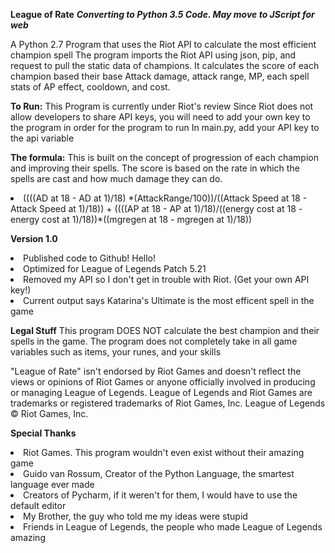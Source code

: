<b>League of Rate</b>
<b><i>Converting to Python 3.5 Code. May move to JScript for web</i></b>

A Python 2.7 Program that uses the Riot API to calculate the most efficient champion spell
The program imports the Riot API using json, pip, and request to pull the static data of champions.
It calculates the score of each champion based their base Attack damage, attack range, MP, each spell stats of AP effect, cooldown, and cost.

<b>To Run:</b>
This Program is currently under Riot's review
Since Riot does not allow developers to share API keys, you will need to add your own key to the program in order for the program to run
In main.py, add your API key to the api variable

<b>The formula:</b>
This is built on the concept of progression of each champion and improving their spells.
The score is based on the rate in which the spells are cast and how much damage they can do. 
<li>((((AD at 18 - AD at 1)/18) *(AttackRange/100))/((Attack Speed at 18 - Attack Speed at 1)/18)) + ((((AP at 18 - AP at 1)/18)/((energy cost at 18 - energy cost at 1)/18))*((mgregen at 18 - mgregen at 1)/18))</li>

<b>Version 1.0</b>
<li>Published code to Github! Hello!</li>
<li>Optimized for League of Legends Patch 5.21</li>
<li>Removed my API so I don't get in trouble with Riot. (Get your own API key!)</li>
<li>Current output says Katarina's Ultimate is the most efficent spell in the game</li>

<b>Legal Stuff</b>
This program DOES NOT calculate the best champion and their spells in the game. 
The program does not completely take in all game variables such as items, your runes, and your skills

"League of Rate"  isn't endorsed by Riot Games and doesn't reflect the views or opinions of Riot Games or anyone officially involved in producing or managing League of Legends. 
League of Legends and Riot Games are trademarks or registered trademarks of Riot Games, Inc. 
League of Legends © Riot Games, Inc.

<b>Special Thanks</b>
<li>Riot Games. This program wouldn't even exist without their amazing game</li>
<li>Guido van Rossum, Creator of the Python Language, the smartest language ever made</li>
<li>Creators of Pycharm, if it weren't for them, I would have to use the default editor</li>
<li>My Brother, the guy who told me my ideas were stupid</li>
<li>Friends in League of Legends, the people who made League of Legends amazing</li>




